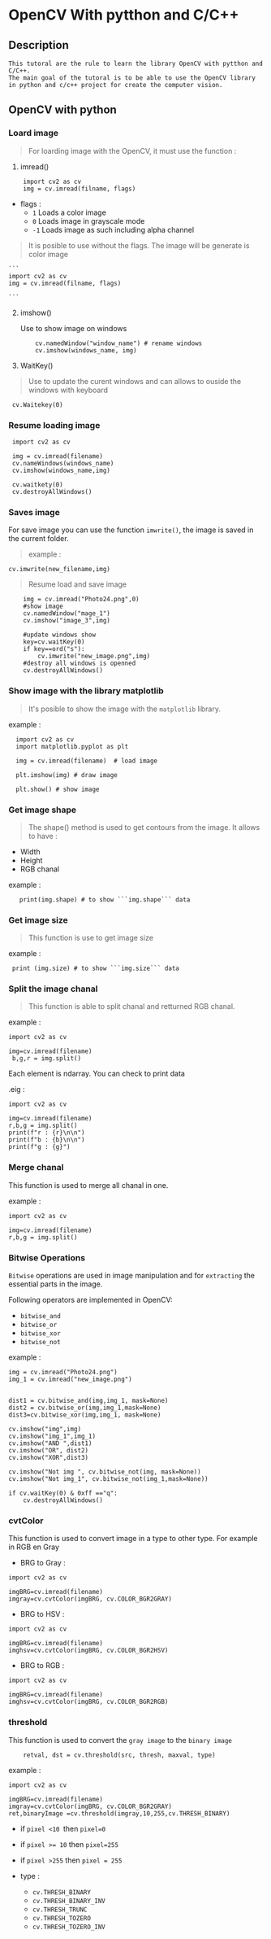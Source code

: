 # OpenCV With pytthon and C/C++

## Description 

    This tutoral are the rule to learn the library OpenCV with pytthon and C/C++.
    The main goal of the tutoral is to be able to use the OpenCV library in python and c/c++ project for create the computer vision. 

## OpenCV with python 

### Loard image 
>For loarding image with the OpenCV, it must use the function :
1. imread()

```
    import cv2 as cv 
    img = cv.imread(filname, flags)
```
  - flags : 
     - ``` 1 ``` Loads a color image
     - ``` 0 ```  Loads image in grayscale mode
     - ``` -1 ``` Loads image as such including alpha channel

>It is posible to use without the flags. The image will be generate is color image 

    ```
    import cv2 as cv 
    img = cv.imread(filname, flags)

    ```
2. imshow()

    Use to show image on windows 
    
    ```
        cv.namedWindow("window_name") # rename windows 
        cv.imshow(windows_name, img)
    ```

3.  WaitKey() 

>Use to update the curent windows and can allows to ouside the windows with keyboard 
   
 ``` cv.Waitekey(0)```

### Resume loading image 

```
 import cv2 as cv 

 img = cv.imread(filename)
 cv.nameWindows(windows_name)
 cv.imshow(windows_name,img)

 cv.waitkety(0)
 cv.destroyAllWindows()

```
### Saves image 
    
For save image you can use the function ``` imwrite() ```, the image is saved in the current folder. 

>example :
     
 ```
 cv.imwrite(new_filename,img)
 ```

>Resume load and save image 
```
    img = cv.imread("Photo24.png",0) 
    #show image 
    cv.namedWindow("mage_1")
    cv.imshow("image_3",img)

    #update windows show 
    key=cv.waitKey(0) 
    if key==ord("s"):
        cv.imwrite("new_image.png",img)
    #destroy all windows is openned 
    cv.destroyAllWindows()
```
### Show image with the library matplotlib

>It's posible to show the image with the `matplotlib` library.

example : 
  
  ```
    import cv2 as cv 
    import matplotlib.pyplot as plt

    img = cv.imread(filename)  # load image 

    plt.imshow(img) # draw image 

    plt.show() # show image 

  ```
 
 ### Get image shape 

>The shape() method is used to get contours from the image. It allows to have : 
   - Width 
   - Height 
   - RGB chanal 

example : 

```
   print(img.shape) # to show ```img.shape``` data 
```

### Get image size 

>This function is use to get image size 

example : 

```
 print (img.size) # to show ```img.size``` data 
```

### Split the image chanal 

>This function is able to split chanal and retturned RGB chanal.

example :

```
import cv2 as cv 

img=cv.imread(filename)
 b,g,r = img.split()

```
Each element is ndarray. You can check to print data 

.eig : 
```
import cv2 as cv 

img=cv.imread(filename)
r,b,g = img.split()
print(f"r : {r}\n\n")
print(f"b : {b}\n\n")
print(f"g : {g}")
```

### Merge chanal 

This function is used to merge all chanal in one.

example : 
```
import cv2 as cv 

img=cv.imread(filename)
r,b,g = img.split()

```

### Bitwise Operations 

```Bitwise``` operations are used in image manipulation and for ```extracting``` the essential parts in the image.

Following operators are implemented in OpenCV:

  - ```bitwise_and```
  - ```bitwise_or```
  - ```bitwise_xor```
  - ```bitwise_not```

example : 

```
img = cv.imread("Photo24.png") 
img_1 = cv.imread("new_image.png")


dist1 = cv.bitwise_and(img,img_1, mask=None)
dist2 = cv.bitwise_or(img,img_1,mask=None)
dist3=cv.bitwise_xor(img,img_1, mask=None)

cv.imshow("img",img)
cv.imshow("img_1",img_1)
cv.imshow("AND ",dist1)
cv.imshow("OR", dist2)
cv.imshow("XOR",dist3)

cv.imshow("Not img ", cv.bitwise_not(img, mask=None))
cv.imshow("Not img_1", cv.bitwise_not(img_1,mask=None))

if cv.waitKey(0) & 0xff =="q":
    cv.destroyAllWindows()

```
### cvtColor 

This function is used to convert image in a type to other type. For example in RGB en Gray 

- BRG to Gray :

```
import cv2 as cv

imgBRG=cv.imread(filename)
imgray=cv.cvtColor(imgBRG, cv.COLOR_BGR2GRAY)
```

- BRG to HSV : 

```
import cv2 as cv

imgBRG=cv.imread(filename)
imghsv=cv.cvtColor(imgBRG, cv.COLOR_BGR2HSV)
```

- BRG to RGB :

```
import cv2 as cv

imgBRG=cv.imread(filename)
imghsv=cv.cvtColor(imgBRG, cv.COLOR_BGR2RGB)
```

### threshold

This function is used to convert the ```gray image``` to the ```binary image```

```
    retval, dst = cv.threshold(src, thresh, maxval, type)

```
example : 

```
import cv2 as cv

imgBRG=cv.imread(filename)
imgray=cv.cvtColor(imgBRG, cv.COLOR_BGR2GRAY)
ret,binaryImage =cv.threshold(imgray,10,255,cv.THRESH_BINARY)

```
- if ```pixel <10 ```then ```pixel=0```
- if ```pixel >= 10``` then ```pixel=255```
- if ```pixel >255``` then ```pixel = 255```

- type : 

   - ```cv.THRESH_BINARY```
   - ```cv.THRESH_BINARY_INV```
   - ```cv.THRESH_TRUNC```
   - ```cv.THRESH_TOZERO```
   - ```cv.THRESH_TOZERO_INV```


